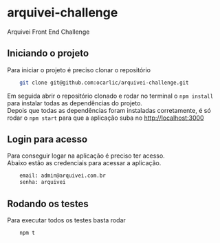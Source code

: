 # arquivei-challenge

Arquivei Front End Challenge

## Iniciando o projeto

Para iniciar o projeto é preciso clonar o repositório

```bash
    git clone git@github.com:ocarlic/arquivei-challenge.git
```

Em seguida abrir o repositório clonado e rodar no terminal o `npm install` para instalar todas as dependências do projeto.<br>
Depois que todas as dependências foram instaladas corretamente, é só rodar o `npm start` para que a aplicação suba no [http://localhost:3000](http://localhost:3000)<br>

## Login para acesso

Para conseguir logar na aplicação é preciso ter acesso.<br>Abaixo estão as credenciais para acessar a aplicação.

```bash
    email: admin@arquivei.com.br
    senha: arquivei
```

## Rodando os testes

Para executar todos os testes basta rodar

```bash
    npm t
```
